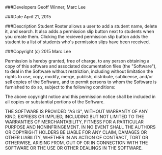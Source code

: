 ###Developers
Geoff Winner, Marc Lee

###Date
April 21, 2015<br />

###Description
Student Roster allows a user to add a student name, delete it, and search. It also adds a permission slip button next to students when you create them. Clicking the recieved permission slip button adds the student to a list of students who's permission slips have been received.

###Copyright (c) 2015 Marc Lee

Permission is hereby granted, free of charge, to any person obtaining a copy
of this software and associated documentation files (the "Software"), to deal
in the Software without restriction, including without limitation the rights
to use, copy, modify, merge, publish, distribute, sublicense, and/or sell
copies of the Software, and to permit persons to whom the Software is
furnished to do so, subject to the following conditions:

The above copyright notice and this permission notice shall be included in
all copies or substantial portions of the Software.

THE SOFTWARE IS PROVIDED "AS IS", WITHOUT WARRANTY OF ANY KIND, EXPRESS OR
IMPLIED, INCLUDING BUT NOT LIMITED TO THE WARRANTIES OF MERCHANTABILITY,
FITNESS FOR A PARTICULAR PURPOSE AND NONINFRINGEMENT. IN NO EVENT SHALL THE
AUTHORS OR COPYRIGHT HOLDERS BE LIABLE FOR ANY CLAIM, DAMAGES OR OTHER
LIABILITY, WHETHER IN AN ACTION OF CONTRACT, TORT OR OTHERWISE, ARISING FROM,
OUT OF OR IN CONNECTION WITH THE SOFTWARE OR THE USE OR OTHER DEALINGS IN
THE SOFTWARE.
